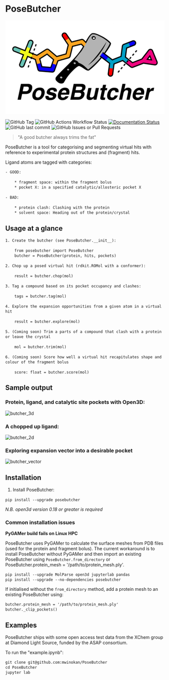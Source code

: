 
# PoseButcher

![logo](assets/posebutcher_logo-01.png)

![GitHub Tag](https://img.shields.io/github/v/tag/mwinokan/posebutcher?include_prereleases&label=PyPI&link=https%3A%2F%2Fpypi.org%2Fproject%2Fposebutcher%2F)
![GitHub Actions Workflow Status](https://img.shields.io/github/actions/workflow/status/mwinokan/posebutcher/python-publish.yml)
[![Documentation Status](https://readthedocs.org/projects/posebutcher/badge/?version=latest)](https://posebutcher.winokan.com/en/latest/?badge=latest)
![GitHub last commit](https://img.shields.io/github/last-commit/mwinokan/posebutcher)
![GitHub Issues or Pull Requests](https://img.shields.io/github/issues/mwinokan/posebutcher)

> "A good butcher always trims the fat"

PoseButcher is a tool for categorising and segmenting virtual hits with reference to experimental protein structures and (fragment) hits.

Ligand atoms are tagged with categories:

	- GOOD:

		* fragment space: within the fragment bolus
		* pocket X: in a specified catalytic/allosteric pocket X

	- BAD:
		
		* protein clash: Clashing with the protein
		* solvent space: Heading out of the protein/crystal

## Usage at a glance

	1. Create the butcher (see PoseButcher.__init__):

		from posebutcher import PoseButcher
		butcher = PoseButcher(protein, hits, pockets)

	2. Chop up a posed virtual hit (rdkit.ROMol with a conformer):

		result = butcher.chop(mol)

	3. Tag a compound based on its pocket occupancy and clashes:

		tags = butcher.tag(mol)

	4. Explore the expansion opportunities from a given atom in a virtual hit

		result = butcher.explore(mol)

	5. (Coming soon) Trim a parts of a compound that clash with a protein or leave the crystal

		mol = butcher.trim(mol)

	6. (Coming soon) Score how well a virtual hit recapitulates shape and colour of the fragment bolus

		score: float = butcher.score(mol)

## Sample output

### Protein, ligand, and catalytic site pockets with Open3D:

![butcher_3d](https://github.com/mwinokan/PoseButcher/assets/36866506/19c7895d-328b-4bdb-aca1-539f59fbea28)

### A chopped up ligand:

![butcher_2d](https://github.com/mwinokan/PoseButcher/assets/36866506/f4947703-83f9-45f5-8e70-108918582938)

### Exploring expansion vector into a desirable pocket

![butcher_vector](https://github.com/mwinokan/PoseButcher/assets/36866506/af34e286-3dfe-4f5a-871e-ff8d28292a3d)

## Installation

1. Install PoseButcher:

`pip install --upgrade posebutcher`

*N.B. open3d version 0.18 or greater is required*

### Common installation issues

**PyGAMer build fails on Linux HPC**

PoseButcher uses PyGAMer to calculate the surface meshes from PDB files (used for the protein and fragment bolus). The current workaround is to install PoseButcher without PyGAMer and then import an existing PoseButcher using `PoseButcher.from_directory` or PoseButcher.protein_mesh = '/path/to/protein_mesh.ply'.

```
pip install --upgrade MolParse open3d jupyterlab pandas
pip install --upgrade --no-dependencies posebutcher
```

If initialised without the `from_directory` method, add a protein mesh to an existing PoseButcher using:

```
butcher.protein_mesh = '/path/to/protein_mesh.ply'
butcher._clip_pockets()
```

## Examples

PoseButcher ships with some open access test data from the XChem group at Diamond Light Source, funded by the ASAP consortium.

To run the "example.ipynb":

```
git clone git@github.com:mwinokan/PoseButcher
cd PoseButcher
jupyter lab
```
